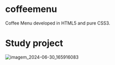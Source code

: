 # coffeemenu
Coffee Menu developed in HTML5 and pure CSS3.

# Study project 
![imagem_2024-06-30_165916083](https://github.com/Gabriela22204/coffeemenu/assets/71526049/098b88ff-25a3-476e-baff-800ea5cb1e79)
